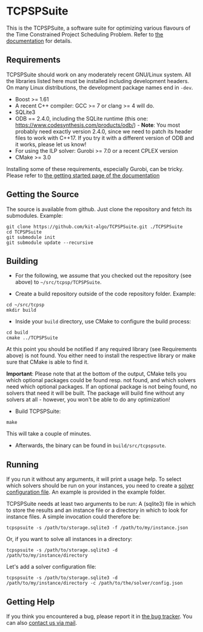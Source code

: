 TCPSPSuite
==========

This is the TCPSPSuite, a software suite for optimizing various flavours of the Time Constrained Project Scheduling Problem. Refer to [the documentation](https://kit-algo.github.io/TCPSPSuite/) for details.

Requirements
------------

TCPSPSuite should work on any moderately recent GNU/Linux system. All the libraries listed here must be installed including development headers. On many Linux distributions, the development package names end in `-dev`.

* Boost >= 1.61
* A recent C++ compiler: GCC >= 7 or clang >= 4 will do.
* SQLite3
* ODB == 2.4.0, including the SQLite runtime (this one: https://www.codesynthesis.com/products/odb/) - **Note**: You most probably need exactly version 2.4.0, since we need to patch its header files to work with C++17. If you try it with a different version of ODB and it works, please let us know!
* For using the ILP solver: Gurobi >= 7.0 or a recent CPLEX version
* CMake >= 3.0

Installing some of these requirements, especially Gurobi, can be tricky. Please refer to [the getting started page of the documentation](https://kit-algo.github.io/TCPSPSuite/gettingstarted.html)

Getting the Source
------------------

The source is available from github. Just clone the repository and
fetch its submodules. Example:

```
git clone https://github.com/kit-algo/TCPSPSuite.git ./TCPSPSuite
cd TCPSPSuite
git submodule init
git submodule update --recursive
```

Building
--------

- For the following, we assume that you checked out the repository (see above) to `~/src/tcpsp/TCPSPSuite`.


- Create a build repository outside of the code repository folder. Example:
```
cd ~/src/tcpsp
mkdir build
```
- Inside your `build` directory, use CMake to configure the build process:
```
cd build
cmake ../TCPSPSuite
```
At this point you should be notified if any required library (see Requirements above) is not found. You either need to install the respective library or make sure that CMake is able to find it. 

**Important**: Please note that at the bottom of the output, CMake tells you which optional packages could be found resp. not found, and which solvers need which optional packages. If an optional package is not being found, no solvers that need it will be built. The package will build fine without any solvers at all - however, you won't be able to do any optimization!

- Build TCPSPSuite:
```
make
```
This will take a couple of minutes.

- Afterwards, the binary can be found in `build/src/tcpspsute`.

Running
-------

If you run it without any arguments, it will print a usage help. To select which solvers should be run on your instances, you need to create a [solver configuration file](https://kit-algo.github.io/TCPSPSuite/solver_configurations.html). An example is provided in the example folder.

TCPSPSuite needs at least two arguments to be run: A (sqlite3) file in which to store the results and an instance file or a directory in which to look for instance files. A simple invocation could therefore be:

```
tcpspsuite -s /path/to/storage.sqlite3 -f /path/to/my/instance.json
```

Or, if you want to solve all instances in a directory:

```
tcpspsuite -s /path/to/storage.sqlite3 -d /path/to/my/instance/directory
```

Let's add a solver configuration file:

```
tcpspsuite -s /path/to/storage.sqlite3 -d /path/to/my/instance/directory -c /path/to/the/solver/config.json
```


Getting Help
------------

If you think you encountered a bug, please report it in [the bug tracker](https://github.com/kit-algo/TCPSPSuite/issues). You can also [contact us via mail](mailto:lukas.barth@kit.edu).
